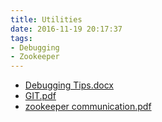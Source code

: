 ```yaml
---
title: Utilities
date: 2016-11-19 20:17:37
tags:
- Debugging
- Zookeeper
---
```

* [Debugging Tips.docx](https://github.com/zhuzhigao/PersonalMaterials/raw/master/Utilities/Debugging%20Tips.docx)
* [GIT.pdf](https://github.com/zhuzhigao/PersonalMaterials/raw/master/Utilities/GIT.pdf)
* [zookeeper communication.pdf](https://github.com/zhuzhigao/PersonalMaterials/raw/master/Utilities/zookeeper%20communication.pdf)
<!-- more -->